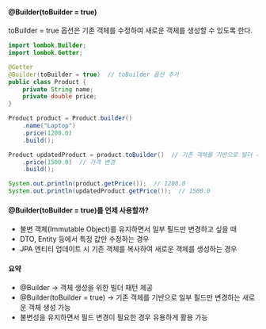 #### @Builder(toBuilder = true)  
toBuilder = true 옵션은 기존 객체를 수정하여 새로운 객체를 생성할 수 있도록 한다.

```java
import lombok.Builder;
import lombok.Getter;

@Getter
@Builder(toBuilder = true)  // toBuilder 옵션 추가
public class Product {
    private String name;
    private double price;
}
```

```java
Product product = Product.builder()
    .name("Laptop")
    .price(1200.0)
    .build();

Product updatedProduct = product.toBuilder()  // 기존 객체를 기반으로 빌더 시작
    .price(1500.0)  // 가격 변경
    .build();

System.out.println(product.getPrice());  // 1200.0
System.out.println(updatedProduct.getPrice());  // 1500.0

```

#### @Builder(toBuilder = true)를 언제 사용할까?
- 불변 객체(Immutable Object)를 유지하면서 일부 필드만 변경하고 싶을 때
- DTO, Entity 등에서 특정 값만 수정하는 경우
- JPA 엔티티 업데이트 시 기존 객체를 복사하여 새로운 객체를 생성하는 경우

#### 요약
- @Builder → 객체 생성을 위한 빌더 패턴 제공
- @Builder(toBuilder = true) → 기존 객체를 기반으로 일부 필드만 변경하는 새로운 객체 생성 가능
- 불변성을 유지하면서 필드 변경이 필요한 경우 유용하게 활용 가능
